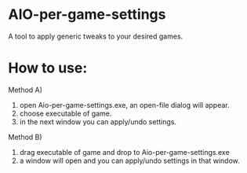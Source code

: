 # AIO-per-game-settings

A tool to apply generic tweaks to your desired games.


# How to use:
Method A) 
1. open Aio-per-game-settings.exe, an open-file dialog will appear. 
2. choose executable of game.
3. in the next window you can apply/undo settings.

Method B)
1. drag executable of game and drop to Aio-per-game-settings.exe
2. a window will open and you can apply/undo settings in that window.

